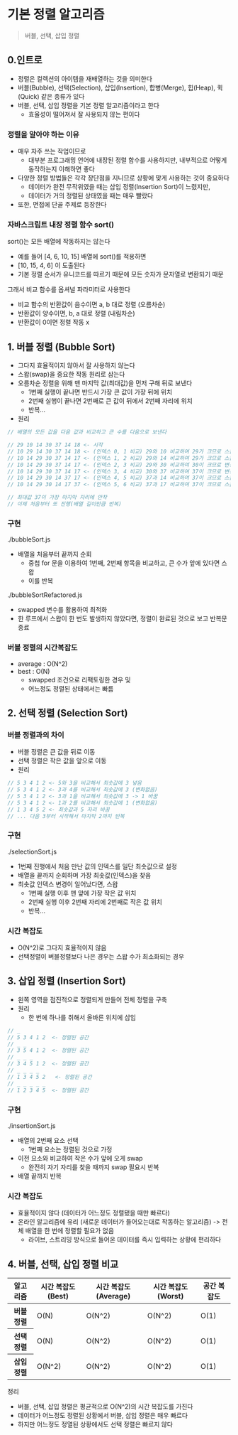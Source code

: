# 기본 정렬 알고리즘

> 버블, 선택, 삽입 정렬

## 0.인트로

- 정렬은 컬렉션의 아이템을 재배열하는 것을 의미한다
- 버블(Bubble), 선택(Selection), 삽입(Insertion), 합병(Merge), 힙(Heap), 퀵(Quick) 같은 종류가 있다
- 버블, 선택, 삽입 정렬을 기본 정렬 알고리즘이라고 한다
  - 효율성이 떨어져서 잘 사용되지 않는 편이다

### 정렬을 알아야 하는 이유

- 매우 자주 쓰는 작업이므로
  - 대부분 프로그래밍 언어에 내장된 정렬 함수를 사용하지만, 내부적으로 어떻게 동작하는지 이해하면 좋다
- 다양한 정렬 방법들은 각각 장단점을 지니므로 상황에 맞게 사용하는 것이 중요하다
  - 데이터가 완전 무작위였을 때는 삽입 정렬(Insertion Sort)이 느렸지만,
  - 데이터가 거의 정렬된 상태였을 때는 매우 빨랐다
- 또한, 면접에 단골 주제로 등장한다

### 자바스크립트 내장 정렬 함수 sort()

sort()는 모든 배열에 작동하지는 않는다

- 예를 들어 [4, 6, 10, 15] 배열에 sort()를 적용하면
- [10, 15, 4, 6] 이 도출된다
- 기본 정렬 순서가 유니코드를 따르기 때문에 모든 숫자가 문자열로 변환되기 때문

그래서 비교 함수를 옵셔널 파라미터로 사용한다

- 비교 함수의 반환값이 음수이면 a, b 대로 정렬 (오름차순)
- 반환값이 양수이면, b, a 대로 정렬 (내림차순)
- 반환값이 0이면 정렬 작동 x

## 1. 버블 정렬 (Bubble Sort)

- 그다지 효율적이지 않아서 잘 사용하지 않는다
- 스왑(swap)을 중요한 작동 원리로 삼는다
- 오름차순 정렬을 위해 맨 마지막 값(최대값)을 먼저 구해 뒤로 보낸다
  - 1번째 실행이 끝나면 반드시 가장 큰 값이 가장 뒤에 위치
  - 2번째 실행이 끝나면 2번째로 큰 값이 뒤에서 2번째 자리에 위치
  - 반복...
- 원리

```js
// 배열의 모든 값을 다음 값과 비교하고 큰 수를 다음으로 보낸다

// 29 10 14 30 37 14 18 <- 시작
// 10 29 14 30 37 14 18 <- (인덱스 0, 1 비교) 29와 10 비교하여 29가 크므로 스왑
// 10 14 29 30 37 14 17 <- (인덱스 1, 2 비교) 29와 14 비교하여 29가 크므로 스왑
// 10 14 29 30 37 14 17 <- (인덱스 2, 3 비교) 29와 30 비교하여 30이 크므로 변경없음
// 10 14 29 30 37 14 17 <- (인덱스 3, 4 비교) 30와 37 비교하여 37이 크므로 변경없음
// 10 14 29 30 14 37 17 <- (인덱스 4, 5 비교) 37과 14 비교하여 37이 크므로 스왑
// 10 14 29 30 14 17 37 <- (인덱스 5, 6 비교) 37과 17 비교하여 37이 크므로 스왑

// 최대값 37이 가장 마지막 자리에 안착
// 이제 처음부터 또 진행(배열 길이만큼 반복)
```

### 구현

./bubbleSort.js

- 배열을 처음부터 끝까지 순회
  - 중첩 for 문을 이용하여 1번째, 2번째 항목을 비교하고, 큰 수가 앞에 있다면 스왑
  - 이를 반복

./bubbleSortRefactored.js

- swapped 변수를 활용하여 최적화
- 한 루프에서 스왑이 한 번도 발생하지 않았다면, 정렬이 완료된 것으로 보고 반복문 종료

### 버블 정렬의 시간복잡도

- average : O(N^2)
- best : O(N)
  - swapped 조건으로 리팩토링한 경우 및
  - 어느정도 정렬된 상태에서는 빠름

## 2. 선택 정렬 (Selection Sort)

### 버블 정렬과의 차이

- 버블 정렬은 큰 값을 뒤로 이동
- 선택 정렬은 작은 값을 앞으로 이동
- 원리

```js
// 5 3 4 1 2 <- 5와 3을 비교해서 최솟값에 3 넣음
// 5 3 4 1 2 <- 3과 4를 비교해서 최솟값에 3 (변화없음)
// 5 3 4 1 2 <- 3과 1을 비교해서 최솟값에 3 -> 1 바꿈
// 5 3 4 1 2 <- 1과 2를 비교해서 최솟값에 1 (변화없음)
// 1 3 4 5 2 <- 최솟값과 5 자리 바꿈
// ... 다음 3부터 시작해서 마지막 2까지 반복
```

### 구현

./selectionSort.js

- 1번째 진행에서 처음 만난 값의 인덱스를 일단 최솟값으로 설정
- 배열을 끝까지 순회하며 가장 최솟값(인덱스)을 찾음
- 최솟값 인덱스 변경이 일어났다면, 스왑
  - 1번째 실행 이후 맨 앞에 가장 작은 값 위치
  - 2번째 실행 이후 2번째 자리에 2번째로 작은 값 위치
  - 반복...

### 시간 복잡도

- O(N^2)로 그다지 효율적이지 않음
- 선택정렬이 버블정렬보다 나은 경우는 스왑 수가 최소화되는 경우

## 3. 삽입 정렬 (Insertion Sort)

- 왼쪽 영역을 점진적으로 정렬되게 만들어 전체 정렬을 구축
- 원리
  - 한 번에 하나를 취해서 올바른 위치에 삽입

```js
// _
// 5 3 4 1 2  <- 정렬된 공간
// _ _
// 3 5 4 1 2  <- 정렬된 공간
// _ _ _
// 3 4 5 1 2  <- 정렬된 공간
// _ _ _ _
// 1 3 4 5 2   <- 정렬된 공간
// _ _ _ _ _
// 1 2 3 4 5  <- 정렬된 공간
```

### 구현

./insertionSort.js

- 배열의 2번째 요소 선택
  - 1번째 요소는 정렬된 것으로 가정
- 이전 요소와 비교하여 작은 수가 앞에 오게 swap
  - 완전히 자기 자리를 찾을 때까지 swap 필요시 반복
- 배열 끝까지 반복

### 시간 복잡도

- 효율적이지 않다 (데이터가 어느정도 정렬됐을 때만 빠르다)
- 온라인 알고리즘에 유리 (새로운 데이터가 들어오는대로 작동하는 알고리즘) -> 전체 배열을 한 번에 정렬할 필요가 없음
  - 라이브, 스트리밍 방식으로 들어온 데이터를 즉시 입력하는 상황에 편리하다

## 4. 버블, 선택, 삽입 정렬 비교

<table>
  <thead>
    <tr>
      <th scope="col">알고리즘</th>
      <th scope="col">시간 복잡도(Best)</th>
      <th scope="col">시간 복잡도(Average)</th>
      <th scope="col">시간 복잡도(Worst)</th>
      <th scope="col">공간 복잡도</th>
    </tr>
  </thead>
  <tbody>
    <tr>
      <th scope="row">버블 정렬</th>
      <td>O(N)</td>
      <td>O(N^2)</td>
      <td>O(N^2)</td>
      <td>O(1)</td>
    </tr>
    <tr>
      <th scope="row">선택 정렬</th>
      <td>O(N)</td>
      <td>O(N^2)</td>
      <td>O(N^2)</td>
      <td>O(1)</td>
    </tr>
    <tr>
      <th scope="row">삽입 정렬</th>
      <td>O(N^2)</td>
      <td>O(N^2)</td>
      <td>O(N^2)</td>
      <td>O(1)</td>
    </tr>
  </tbody>
</table>

정리

- 버블, 선택, 삽입 정렬은 평균적으로 O(N^2)의 시간 복잡도를 가진다
- 데이터가 어느정도 정렬된 상황에서 버블, 삽입 정렬은 매우 빠르다
- 하지만 어느정도 정열된 상황에서도 선택 정렬은 빠르지 않다
